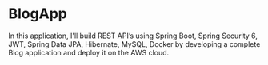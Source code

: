 # BlogApp

In this application, I'll build REST API’s using Spring Boot, Spring Security 6, JWT, Spring Data JPA, Hibernate, MySQL, Docker  by developing a complete Blog application and deploy it on the AWS cloud.

